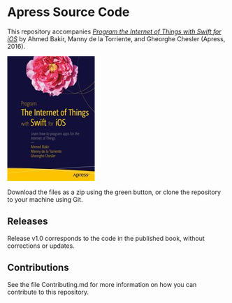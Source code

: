 # Apress Source Code

This repository accompanies [*Program the Internet of Things with Swift for iOS*](http://www.apress.com/9781484211953) by Ahmed Bakir, Manny de la Torriente, and Gheorghe Chesler (Apress, 2016).

![Cover image](9781484211953.jpg)

Download the files as a zip using the green button, or clone the repository to your machine using Git.

## Releases

Release v1.0 corresponds to the code in the published book, without corrections or updates.

## Contributions

See the file Contributing.md for more information on how you can contribute to this repository.
